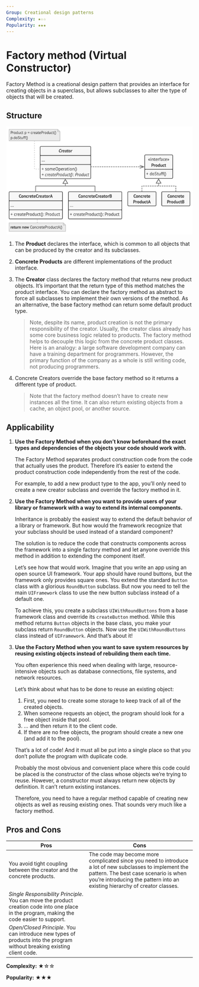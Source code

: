 ```yaml
---
Group: Creational design patterns
Complexity: ★☆☆
Popularity: ★★★
---
```

# Factory method (Virtual Constructor)

Factory Method is a creational design pattern that provides an interface for creating objects in a superclass, but allows subclasses to alter the type of objects that will be created.



## Structure

![](../../media/factory_method.png)

1. The **Product** declares the interface, which is common to all objects that can be produced by the creator and its subclasses.
2. **Concrete Products** are different implementations of the product interface.
3. The **Creator** class declares the factory method that returns new product objects. It’s important that the return type of this method matches the product interface. You can declare the factory method as abstract to force all subclasses to implement their own versions of the method. As an alternative, the base factory method can return some default product type.
   
    > Note, despite its name, product creation is not the primary responsibility of the creator. Usually, the creator class already has some core business logic related to products. The factory method helps to decouple this logic from the concrete product classes. Here is an analogy: a large software development company can have a training department for programmers. However, the primary function of the company as a whole is still writing code, not producing programmers.

4. Concrete Creators override the base factory method so it returns a different type of product.
    
    > Note that the factory method doesn’t have to create new instances all the time. It can also return existing objects from a cache, an object pool, or another source.

## Applicability

1. **Use the Factory Method when you don’t know beforehand the exact types and dependencies of the objects your code should work with.**

    The Factory Method separates product construction code from the code that actually uses the product. Therefore it’s easier to extend the product construction code independently from the rest of the code.

    For example, to add a new product type to the app, you’ll only need to create a new creator subclass and override the factory method in it.

2. **Use the Factory Method when you want to provide users of your library or framework with a way to extend its internal components.**

    Inheritance is probably the easiest way to extend the default behavior of a library or framework. But how would the framework recognize that your subclass should be used instead of a standard component?

    The solution is to reduce the code that constructs components across the framework into a single factory method and let anyone override this method in addition to extending the component itself.

    Let’s see how that would work. Imagine that you write an app using an open source UI framework. Your app should have round buttons, but the framework only provides square ones. You extend the standard `Button` class with a glorious `RoundButton` subclass. But now you need to tell the main `UIFramework` class to use the new button subclass instead of a default one.

    To achieve this, you create a subclass `UIWithRoundButtons` from a base framework class and override its `createButton` method. While this method returns `Button` objects in the base class, you make your subclass return `RoundButton` objects. Now use the `UIWithRoundButtons` class instead of `UIFramework`. And that’s about it!

3. **Use the Factory Method when you want to save system resources by reusing existing objects instead of rebuilding them each time.**

    You often experience this need when dealing with large, resource-intensive objects such as database connections, file systems, and network resources.

    Let’s think about what has to be done to reuse an existing object:

    1. First, you need to create some storage to keep track of all of the created objects.
    1. When someone requests an object, the program should look for a free object inside that pool.
    1. … and then return it to the client code.
    1. If there are no free objects, the program should create a new one (and add it to the pool).
    
    That’s a lot of code! And it must all be put into a single place so that you don’t pollute the program with duplicate code.

    Probably the most obvious and convenient place where this code could be placed is the constructor of the class whose objects we’re trying to reuse. However, a constructor must always return new objects by definition. It can’t return existing instances.

    Therefore, you need to have a regular method capable of creating new objects as well as reusing existing ones. That sounds very much like a factory method.

## Pros and Cons

| Pros                                                                                                                                        | Cons                                                                                                                                                                                                                            |
|---------------------------------------------------------------------------------------------------------------------------------------------|---------------------------------------------------------------------------------------------------------------------------------------------------------------------------------------------------------------------------------|
| You avoid tight coupling between the creator and the concrete products.                                                                     | The code may become more complicated since you need to introduce a lot of new subclasses to implement the pattern. The best case scenario is when you’re introducing the pattern into an existing hierarchy of creator classes. |
| _Single Responsibility Principle_. You can move the product creation code into one place in the program, making the code easier to support. |                                                                                                                                                                                                                                 |
| _Open/Closed Principle_. You can introduce new types of products into the program without breaking existing client code.                    |                                                                                                                                                                                                                                 |


**Complexity:** ★☆☆

**Popularity:** ★★★